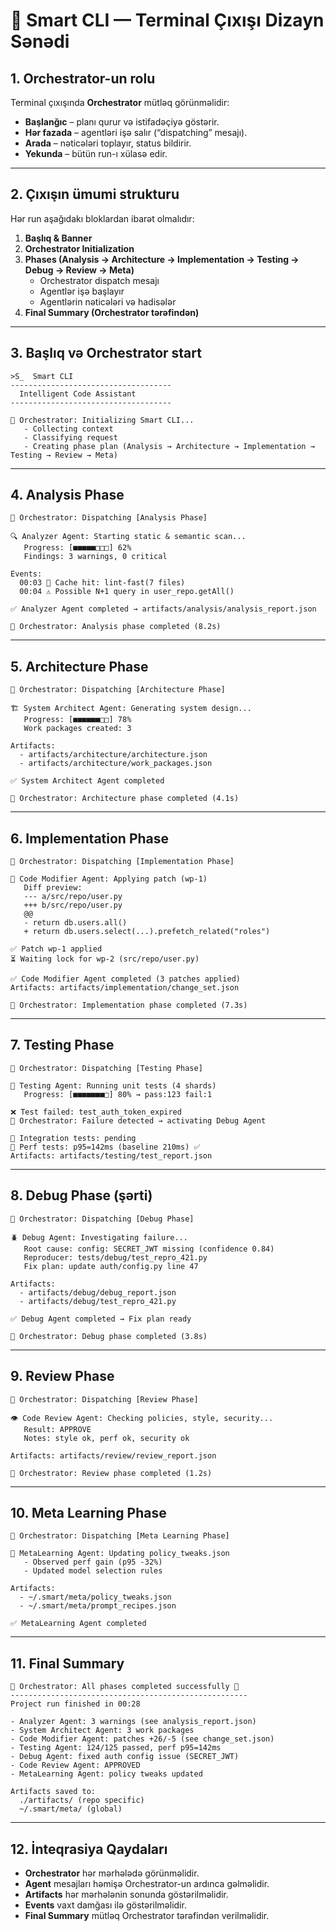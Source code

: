 # 📑 Smart CLI — Terminal Çıxışı Dizayn Sənədi

## 1. Orchestrator-un rolu
Terminal çıxışında **Orchestrator** mütləq görünməlidir:
- **Başlanğıc** – planı qurur və istifadəçiyə göstərir.
- **Hər fazada** – agentləri işə salır (“dispatching” mesajı).
- **Arada** – nəticələri toplayır, status bildirir.
- **Yekunda** – bütün run-ı xülasə edir.

---

## 2. Çıxışın ümumi strukturu
Hər run aşağıdakı bloklardan ibarət olmalıdır:
1. **Başlıq & Banner**  
2. **Orchestrator Initialization**  
3. **Phases (Analysis → Architecture → Implementation → Testing → Debug → Review → Meta)**  
   - Orchestrator dispatch mesajı  
   - Agentlər işə başlayır  
   - Agentlərin nəticələri və hadisələr  
4. **Final Summary (Orchestrator tərəfindən)**  

---

## 3. Başlıq və Orchestrator start
```
>S_  Smart CLI
------------------------------------
  Intelligent Code Assistant
------------------------------------

🤖 Orchestrator: Initializing Smart CLI...
   - Collecting context
   - Classifying request
   - Creating phase plan (Analysis → Architecture → Implementation → Testing → Review → Meta)
```

---

## 4. Analysis Phase
```
🤖 Orchestrator: Dispatching [Analysis Phase]

🔍 Analyzer Agent: Starting static & semantic scan...
   Progress: [■■■■■□□□] 62%
   Findings: 3 warnings, 0 critical

Events:
  00:03 🧠 Cache hit: lint-fast(7 files)
  00:04 ⚠️ Possible N+1 query in user_repo.getAll()

✅ Analyzer Agent completed → artifacts/analysis/analysis_report.json

🤖 Orchestrator: Analysis phase completed (8.2s)
```

---

## 5. Architecture Phase
```
🤖 Orchestrator: Dispatching [Architecture Phase]

🏗️ System Architect Agent: Generating system design...
   Progress: [■■■■■■□□] 78%
   Work packages created: 3

Artifacts:
  - artifacts/architecture/architecture.json
  - artifacts/architecture/work_packages.json

✅ System Architect Agent completed

🤖 Orchestrator: Architecture phase completed (4.1s)
```

---

## 6. Implementation Phase
```
🤖 Orchestrator: Dispatching [Implementation Phase]

🔧 Code Modifier Agent: Applying patch (wp-1)
   Diff preview:
   --- a/src/repo/user.py
   +++ b/src/repo/user.py
   @@
   - return db.users.all()
   + return db.users.select(...).prefetch_related("roles")

✅ Patch wp-1 applied
⏳ Waiting lock for wp-2 (src/repo/user.py)

✅ Code Modifier Agent completed (3 patches applied)
Artifacts: artifacts/implementation/change_set.json

🤖 Orchestrator: Implementation phase completed (7.3s)
```

---

## 7. Testing Phase
```
🤖 Orchestrator: Dispatching [Testing Phase]

🧪 Testing Agent: Running unit tests (4 shards)
   Progress: [■■■■■■■□] 80% → pass:123 fail:1

❌ Test failed: test_auth_token_expired
🤖 Orchestrator: Failure detected → activating Debug Agent

🧪 Integration tests: pending
🧪 Perf tests: p95=142ms (baseline 210ms) ✅
Artifacts: artifacts/testing/test_report.json
```

---

## 8. Debug Phase (şərti)
```
🤖 Orchestrator: Dispatching [Debug Phase]

🪲 Debug Agent: Investigating failure...
   Root cause: config: SECRET_JWT missing (confidence 0.84)
   Reproducer: tests/debug/test_repro_421.py
   Fix plan: update auth/config.py line 47

Artifacts:
  - artifacts/debug/debug_report.json
  - artifacts/debug/test_repro_421.py

✅ Debug Agent completed → Fix plan ready

🤖 Orchestrator: Debug phase completed (3.8s)
```

---

## 9. Review Phase
```
🤖 Orchestrator: Dispatching [Review Phase]

👁️ Code Review Agent: Checking policies, style, security...
   Result: APPROVE
   Notes: style ok, perf ok, security ok

Artifacts: artifacts/review/review_report.json

🤖 Orchestrator: Review phase completed (1.2s)
```

---

## 10. Meta Learning Phase
```
🤖 Orchestrator: Dispatching [Meta Learning Phase]

🧠 MetaLearning Agent: Updating policy_tweaks.json
   - Observed perf gain (p95 -32%)
   - Updated model selection rules

Artifacts:
  - ~/.smart/meta/policy_tweaks.json
  - ~/.smart/meta/prompt_recipes.json

✅ MetaLearning Agent completed
```

---

## 11. Final Summary
```
🤖 Orchestrator: All phases completed successfully 🎉
-----------------------------------------------------
Project run finished in 00:28

- Analyzer Agent: 3 warnings (see analysis_report.json)
- System Architect Agent: 3 work packages
- Code Modifier Agent: patches +26/-5 (see change_set.json)
- Testing Agent: 124/125 passed, perf p95=142ms
- Debug Agent: fixed auth config issue (SECRET_JWT)
- Code Review Agent: APPROVED
- MetaLearning Agent: policy tweaks updated

Artifacts saved to:
  ./artifacts/ (repo specific)
  ~/.smart/meta/ (global)
```

---

## 12. İnteqrasiya Qaydaları
- **Orchestrator** hər mərhələdə görünməlidir.  
- **Agent** mesajları həmişə Orchestrator-un ardınca gəlməlidir.  
- **Artifacts** hər mərhələnin sonunda göstərilməlidir.  
- **Events** vaxt damğası ilə göstərilməlidir.  
- **Final Summary** mütləq Orchestrator tərəfindən verilməlidir.  
